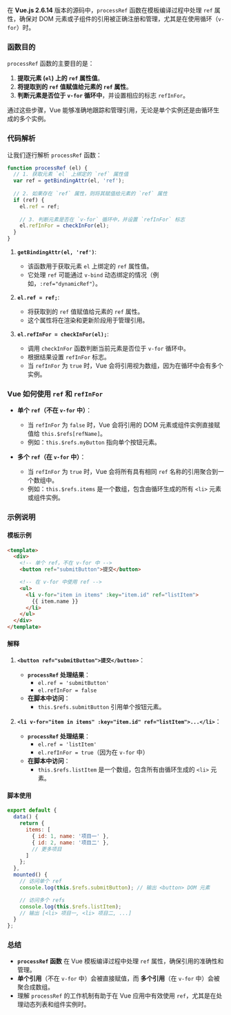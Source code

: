 在 **Vue.js 2.6.14** 版本的源码中，`processRef` 函数在模板编译过程中处理 `ref` 属性，确保对 DOM 元素或子组件的引用被正确注册和管理，尤其是在使用循环（`v-for`）时。

### 函数目的

`processRef` 函数的主要目的是：

1. **提取元素 (`el`) 上的 `ref` 属性值**。
2. **将提取到的 `ref` 值赋值给元素的 `ref` 属性**。
3. **判断元素是否位于 `v-for` 循环中**，并设置相应的标志 `refInFor`。

通过这些步骤，Vue 能够准确地跟踪和管理引用，无论是单个实例还是由循环生成的多个实例。

### 代码解析

让我们逐行解析 `processRef` 函数：

```javascript
function processRef (el) {
  // 1. 获取元素 `el` 上绑定的 `ref` 属性值
  var ref = getBindingAttr(el, 'ref');
  
  // 2. 如果存在 `ref` 属性，则将其赋值给元素的 `ref` 属性
  if (ref) {
    el.ref = ref;
    
    // 3. 判断元素是否在 `v-for` 循环中，并设置 `refInFor` 标志
    el.refInFor = checkInFor(el);
  }
}
```

1. **`getBindingAttr(el, 'ref')`**:
   - 该函数用于获取元素 `el` 上绑定的 `ref` 属性值。
   - 它处理 `ref` 可能通过 `v-bind` 动态绑定的情况（例如，`:ref="dynamicRef"`）。

2. **`el.ref = ref;`**:
   - 将获取到的 `ref` 值赋值给元素的 `ref` 属性。
   - 这个属性将在渲染和更新阶段用于管理引用。

3. **`el.refInFor = checkInFor(el);`**:
   - 调用 `checkInFor` 函数判断当前元素是否位于 `v-for` 循环中。
   - 根据结果设置 `refInFor` 标志。
   - 当 `refInFor` 为 `true` 时，Vue 会将引用视为数组，因为在循环中会有多个实例。

### Vue 如何使用 `ref` 和 `refInFor`

- **单个 `ref`（不在 `v-for` 中）**：
  - 当 `refInFor` 为 `false` 时，Vue 会将引用的 DOM 元素或组件实例直接赋值给 `this.$refs[refName]`。
  - 例如：`this.$refs.myButton` 指向单个按钮元素。

- **多个 `ref`（在 `v-for` 中）**：
  - 当 `refInFor` 为 `true` 时，Vue 会将所有具有相同 `ref` 名称的引用聚合到一个数组中。
  - 例如：`this.$refs.items` 是一个数组，包含由循环生成的所有 `<li>` 元素或组件实例。

### 示例说明

#### 模板示例

```html
<template>
  <div>
    <!-- 单个 ref，不在 v-for 中 -->
    <button ref="submitButton">提交</button>

    <!-- 在 v-for 中使用 ref -->
    <ul>
      <li v-for="item in items" :key="item.id" ref="listItem">
        {{ item.name }}
      </li>
    </ul>
  </div>
</template>
```

#### 解释

1. **`<button ref="submitButton">提交</button>`**：
   - **`processRef` 处理结果**：
     - `el.ref = 'submitButton'`
     - `el.refInFor = false`
   - **在脚本中访问**：
     - `this.$refs.submitButton` 引用单个按钮元素。

2. **`<li v-for="item in items" :key="item.id" ref="listItem">...</li>`**：
   - **`processRef` 处理结果**：
     - `el.ref = 'listItem'`
     - `el.refInFor = true`（因为在 `v-for` 中）
   - **在脚本中访问**：
     - `this.$refs.listItem` 是一个数组，包含所有由循环生成的 `<li>` 元素。

#### 脚本使用

```javascript
export default {
  data() {
    return {
      items: [
        { id: 1, name: '项目一' },
        { id: 2, name: '项目二' },
        // 更多项目
      ]
    };
  },
  mounted() {
    // 访问单个 ref
    console.log(this.$refs.submitButton); // 输出 <button> DOM 元素

    // 访问多个 refs
    console.log(this.$refs.listItem); 
    // 输出 [<li> 项目一, <li> 项目二, ...]
  }
};
```

### 总结

- **`processRef` 函数** 在 Vue 模板编译过程中处理 `ref` 属性，确保引用的准确性和管理。
- **单个引用**（不在 `v-for` 中）会被直接赋值，而 **多个引用**（在 `v-for` 中）会被聚合成数组。
- 理解 `processRef` 的工作机制有助于在 Vue 应用中有效使用 `ref`，尤其是在处理动态列表和组件实例时。